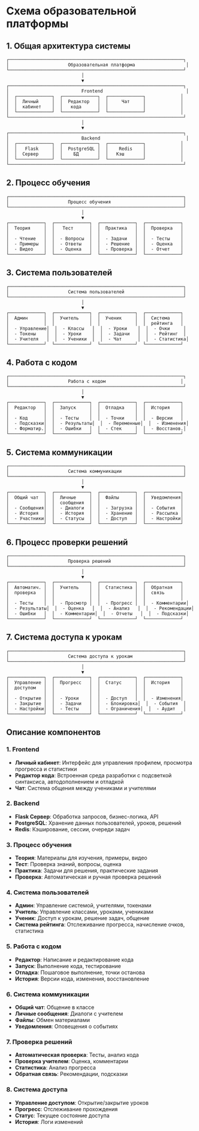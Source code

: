 # Схема образовательной платформы

## 1. Общая архитектура системы

```
┌─────────────────────────────────────────────────────────────────┐
│                      Образовательная платформа                   │
└─────────────────────────────────────────────────────────────────┘
                            │
                            ▼
┌─────────────────────────────────────────────────────────────────┐
│                           Frontend                               │
│  ┌─────────────┐  ┌─────────────┐  ┌─────────────┐             │
│  │  Личный     │  │  Редактор   │  │     Чат     │             │
│  │  кабинет    │  │   кода      │  │             │             │
│  └─────────────┘  └─────────────┘  └─────────────┘             │
└─────────────────────────────────────────────────────────────────┘
                            │
                            ▼
┌─────────────────────────────────────────────────────────────────┐
│                           Backend                                │
│  ┌─────────────┐  ┌─────────────┐  ┌─────────────┐             │
│  │   Flask     │  │  PostgreSQL │  │    Redis    │             │
│  │  Сервер     │  │    БД       │  │   Кэш       │             │
│  └─────────────┘  └─────────────┘  └─────────────┘             │
└─────────────────────────────────────────────────────────────────┘
```

## 2. Процесс обучения

```
┌─────────────────────────────────────────────────────────────────┐
│                      Процесс обучения                           │
└─────────────────────────────────────────────────────────────────┘
                            │
                            ▼
┌─────────────┐  ┌─────────────┐  ┌─────────────┐  ┌─────────────┐
│  Теория     │  │   Тест      │  │  Практика   │  │  Проверка   │
│             │  │             │  │             │  │             │
│  - Чтение   │  │  - Вопросы  │  │  - Задачи   │  │  - Тесты    │
│  - Примеры  │  │  - Ответы   │  │  - Решение  │  │  - Оценка   │
│  - Видео    │  │  - Оценка   │  │  - Проверка │  │  - Отчет    │
└─────────────┘  └─────────────┘  └─────────────┘  └─────────────┘
```

## 3. Система пользователей

```
┌─────────────────────────────────────────────────────────────────┐
│                      Система пользователей                      │
└─────────────────────────────────────────────────────────────────┘
                            │
                            ▼
┌─────────────┐  ┌─────────────┐  ┌─────────────┐  ┌─────────────┐
│  Админ      │  │  Учитель    │  │  Ученик     │  │  Система    │
│             │  │             │  │             │  │  рейтинга   │
│  - Управление│  │  - Классы   │  │  - Уроки    │  │  - Очки     │
│  - Токены    │  │  - Уроки    │  │  - Задачи   │  │  - Рейтинг  │
│  - Учителя   │  │  - Ученики  │  │  - Чат      │  │  - Статистика│
└─────────────┘  └─────────────┘  └─────────────┘  └─────────────┘
```

## 4. Работа с кодом

```
┌─────────────────────────────────────────────────────────────────┐
│                      Работа с кодом                            │
└─────────────────────────────────────────────────────────────────┘
                            │
                            ▼
┌─────────────┐  ┌─────────────┐  ┌─────────────┐  ┌─────────────┐
│  Редактор   │  │  Запуск     │  │  Отладка    │  │  История    │
│             │  │             │  │             │  │             │
│  - Код      │  │  - Тесты    │  │  - Точки    │  │  - Версии   │
│  - Подсказки│  │  - Результаты│  │  - Переменные│  │  - Изменения│
│  - Форматир.│  │  - Ошибки   │  │  - Стек     │  │  - Восстанов.│
└─────────────┘  └─────────────┘  └─────────────┘  └─────────────┘
```

## 5. Система коммуникации

```
┌─────────────────────────────────────────────────────────────────┐
│                      Система коммуникации                       │
└─────────────────────────────────────────────────────────────────┘
                            │
                            ▼
┌─────────────┐  ┌─────────────┐  ┌─────────────┐  ┌─────────────┐
│  Общий чат  │  │  Личные     │  │  Файлы      │  │  Уведомления│
│             │  │  сообщения  │  │             │  │             │
│  - Сообщения│  │  - Диалоги  │  │  - Загрузка │  │  - События  │
│  - История  │  │  - История  │  │  - Хранение │  │  - Рассылка │
│  - Участники│  │  - Статусы  │  │  - Доступ   │  │  - Настройки│
└─────────────┘  └─────────────┘  └─────────────┘  └─────────────┘
```

## 6. Процесс проверки решений

```
┌─────────────────────────────────────────────────────────────────┐
│                      Проверка решений                           │
└─────────────────────────────────────────────────────────────────┘
                            │
                            ▼
┌─────────────┐  ┌─────────────┐  ┌─────────────┐  ┌─────────────┐
│  Автоматич. │  │  Учитель    │  │  Статистика │  │  Обратная   │
│  проверка   │  │             │  │             │  │  связь      │
│             │  │             │  │             │  │             │
│  - Тесты    │  │  - Просмотр │  │  - Прогресс │  │  - Комментарии│
│  - Результаты│  │  - Оценка   │  │  - Анализ   │  │  - Рекомендации│
│  - Ошибки   │  │  - Комментарии│  │  - Отчеты   │  │  - Подсказки│
└─────────────┘  └─────────────┘  └─────────────┘  └─────────────┘
```

## 7. Система доступа к урокам

```
┌─────────────────────────────────────────────────────────────────┐
│                      Система доступа к урокам                   │
└─────────────────────────────────────────────────────────────────┘
                            │
                            ▼
┌─────────────┐  ┌─────────────┐  ┌─────────────┐  ┌─────────────┐
│  Управление │  │  Прогресс   │  │  Статус     │  │  История    │
│  доступом   │  │             │  │             │  │             │
│             │  │             │  │             │  │             │
│  - Открытие │  │  - Уроки    │  │  - Доступ   │  │  - Изменения│
│  - Закрытие │  │  - Задачи   │  │  - Блокировка│  │  - События  │
│  - Настройки│  │  - Тесты    │  │  - Ограничения│  │  - Аудит   │
└─────────────┘  └─────────────┘  └─────────────┘  └─────────────┘
```

## Описание компонентов

### 1. Frontend
- **Личный кабинет**: Интерфейс для управления профилем, просмотра прогресса и статистики
- **Редактор кода**: Встроенная среда разработки с подсветкой синтаксиса, автодополнением и отладкой
- **Чат**: Система общения между учениками и учителями

### 2. Backend
- **Flask Сервер**: Обработка запросов, бизнес-логика, API
- **PostgreSQL**: Хранение данных пользователей, уроков, решений
- **Redis**: Кэширование, сессии, очереди задач

### 3. Процесс обучения
- **Теория**: Материалы для изучения, примеры, видео
- **Тест**: Проверка знаний, вопросы, оценка
- **Практика**: Задачи для решения, практические задания
- **Проверка**: Автоматическая и ручная проверка решений

### 4. Система пользователей
- **Админ**: Управление системой, учителями, токенами
- **Учитель**: Управление классами, уроками, учениками
- **Ученик**: Доступ к урокам, решение задач, общение
- **Система рейтинга**: Отслеживание прогресса, начисление очков, статистика

### 5. Работа с кодом
- **Редактор**: Написание и редактирование кода
- **Запуск**: Выполнение кода, тестирование
- **Отладка**: Пошаговое выполнение, точки останова
- **История**: Версии кода, изменения, восстановление

### 6. Система коммуникации
- **Общий чат**: Общение в классе
- **Личные сообщения**: Диалоги с учителем
- **Файлы**: Обмен материалами
- **Уведомления**: Оповещения о событиях

### 7. Проверка решений
- **Автоматическая проверка**: Тесты, анализ кода
- **Проверка учителем**: Оценка, комментарии
- **Статистика**: Анализ прогресса
- **Обратная связь**: Рекомендации, подсказки

### 8. Система доступа
- **Управление доступом**: Открытие/закрытие уроков
- **Прогресс**: Отслеживание прохождения
- **Статус**: Текущее состояние доступа
- **История**: Логи изменений 